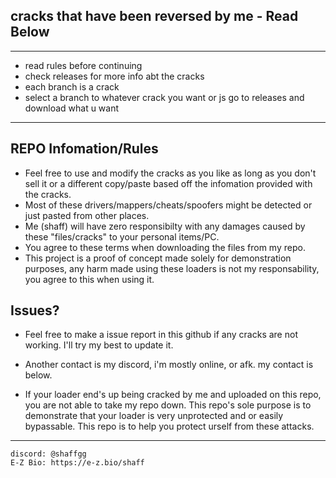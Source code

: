 ## **cracks that have been reversed by me - Read Below**

--- 
- read rules before continuing
- check releases for more info abt the cracks
- each branch is a crack
- select a branch to whatever crack you want or js go to releases and download what u want

--- 


## **REPO Infomation/Rules**
- Feel free to use and modify the cracks as you like as long as you don't sell it or a different copy/paste based off the infomation provided with the cracks.
- Most of these drivers/mappers/cheats/spoofers might be detected or just pasted from other places. 
- Me (shaff) will have zero responsibilty with any damages caused by these "files/cracks" to your personal items/PC.
- You agree to these terms when downloading the files from my repo.
- This project is a proof of concept made solely for demonstration purposes, any harm made using these loaders is not my responsability, you agree to this when using it.
  
## **Issues?**
- Feel free to make a issue report in this github if any cracks are not working. I'll try my best to update it.
- Another contact is my discord, i'm mostly online, or afk. my contact is below.

- If your loader end's up being cracked by me and uploaded on this repo, you are not able to take my repo down. This repo's sole purpose is to demonstrate that your loader is very unprotected and or easily bypassable. This repo is to help you protect urself from these attacks.

 --- 

	discord: @shaffgg
	E-Z Bio: https://e-z.bio/shaff

